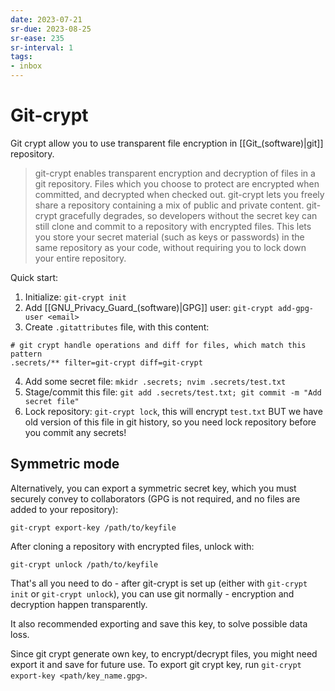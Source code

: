 ```yaml
---
date: 2023-07-21
sr-due: 2023-08-25
sr-ease: 235
sr-interval: 1
tags:
- inbox
---
```


# Git-crypt

Git crypt allow you to use transparent file encryption in [[Git_(software)|git]] repository.

> git-crypt enables transparent encryption and decryption of files in a git
> repository. Files which you choose to protect are encrypted when committed,
> and decrypted when checked out. git-crypt lets you freely share a repository
> containing a mix of public and private content. git-crypt gracefully degrades,
> so developers without the secret key can still clone and commit to a
> repository with encrypted files. This lets you store your secret material
> (such as keys or passwords) in the same repository as your code, without
> requiring you to lock down your entire repository.

Quick start:
1. Initialize: `git-crypt init`
2. Add [[GNU_Privacy_Guard_(software)|GPG]] user: `git-crypt add-gpg-user <email>`
3. Create `.gitattributes` file, with this content:
```
# git crypt handle operations and diff for files, which match this pattern
.secrets/** filter=git-crypt diff=git-crypt
```
4. Add some secret file: `mkidr .secrets; nvim .secrets/test.txt`
5. Stage/commit this file: `git add .secrets/test.txt; git commit -m "Add secret file"`
6. Lock repository: `git-crypt lock`, this will encrypt `test.txt` BUT we have
   old version of this file in git history, so you need lock repository before
   you commit any secrets!

## Symmetric mode

Alternatively, you can export a symmetric secret key, which you must securely
convey to collaborators (GPG is not required, and no files are added to your
repository):

`git-crypt export-key /path/to/keyfile`

After cloning a repository with encrypted files, unlock with:

`git-crypt unlock /path/to/keyfile`

That's all you need to do - after git-crypt is set up (either with `git-crypt
init` or `git-crypt unlock`), you can use git normally - encryption and
decryption happen transparently.

It also recommended exporting and save this key, to solve possible data loss.



Since git crypt generate own key, to encrypt/decrypt files, you might need export it and
save for future use.
To export git crypt key, run `git-crypt export-key <path/key_name.gpg>`.